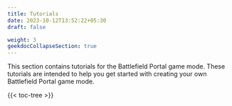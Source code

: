 ```yaml
---
title: Tutorials
date: 2023-10-12T13:52:22+05:30
draft: false

weight: 3
geekdocCollapseSection: true
---
```


This section contains tutorials for the Battlefield Portal game mode.
These tutorials are intended to help you get started with creating your own Battlefield Portal game mode.

{{< toc-tree >}}
